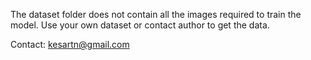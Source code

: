 The dataset folder does not contain all the images required to train the model. Use your own dataset or contact author to get the data.

Contact: kesartn@gmail.com
